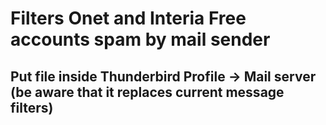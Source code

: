 # Filters Onet and Interia Free accounts spam by mail sender

## Put file inside Thunderbird Profile -> Mail server (be aware that it replaces current message filters)